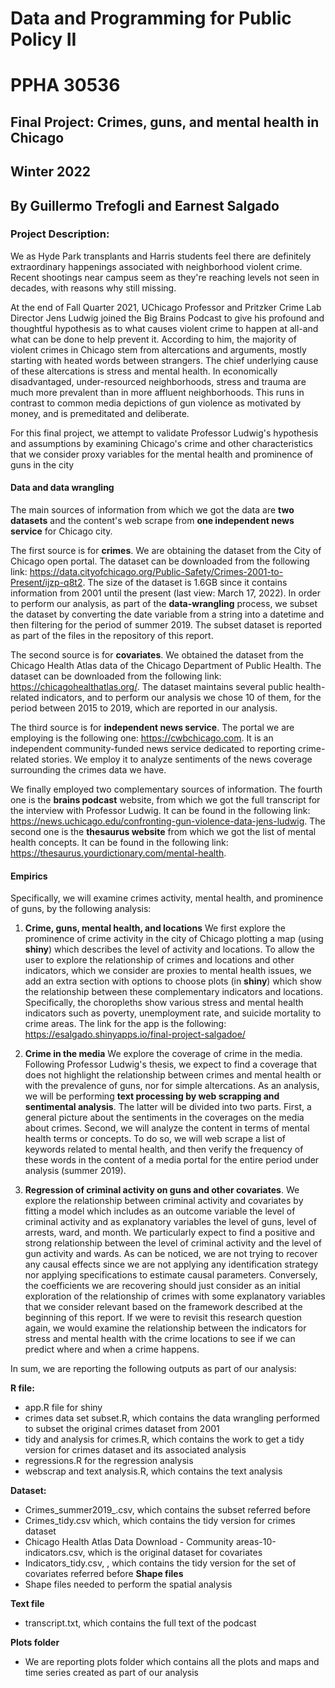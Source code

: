 # Data and Programming for Public Policy II
# PPHA 30536


## Final Project: Crimes, guns, and mental health in Chicago
## Winter 2022
## By Guillermo Trefogli and Earnest Salgado

### Project Description:
We as Hyde Park transplants and Harris students feel there are definitely extraordinary happenings associated with neighborhood violent crime. Recent shootings near campus seem as they're reaching levels not seen in decades, with reasons why still missing. 

At the end of Fall Quarter 2021, UChicago Professor and Pritzker Crime Lab Director Jens Ludwig joined the Big Brains Podcast to give his profound and thoughtful hypothesis as to what causes violent crime to happen at all-and what can be done to help prevent it. According to him, the majority of violent crimes in Chicago stem from altercations and arguments, mostly starting with heated words between strangers. The chief underlying cause of these altercations is stress and mental health. In economically disadvantaged, under-resourced neighborhoods, stress and trauma are much more prevalent than in more affluent neighborhoods. This runs in contrast to common media depictions of gun violence as motivated by money, and is premeditated and deliberate. 

For this final project, we attempt to validate Professor Ludwig's hypothesis and assumptions by examining Chicago's crime and other characteristics that we consider proxy variables for the mental health and prominence of guns in the city

#### Data and data wrangling
The main sources of information from which we got the data are **two datasets** and the content's web scrape from **one independent news service** for Chicago city.

The first source is for **crimes**. We are obtaining the dataset from the City of Chicago open portal. The dataset can be downloaded from the following link: https://data.cityofchicago.org/Public-Safety/Crimes-2001-to-Present/ijzp-q8t2. The size of the dataset is 1.6GB since it contains information from 2001 until the present (last view: March 17, 2022). In order to perform our analysis, as part of the **data-wrangling** process, we subset the dataset by converting the date variable from a string into a datetime and then filtering for the period of summer 2019. The subset dataset is reported as part of the files in the repository of this report.

The second source is for **covariates**. We obtained the dataset from the Chicago Health Atlas data of the Chicago Department of Public Health. The dataset can be downloaded from the following link: https://chicagohealthatlas.org/. The dataset maintains several public health-related indicators, and to perform our analysis we chose 10 of them, for the period between 2015 to 2019, which are reported in our analysis.

The third source is for **independent news service**. The portal we are employing is the following one: https://cwbchicago.com. It is an independent community-funded news service dedicated to reporting crime-related stories. We employ it to analyze sentiments of the news coverage surrounding the crimes data we have. 

We finally employed two complementary sources of information. The fourth one is the **brains podcast** website, from which we got the full transcript for the interview with Professor Ludwig. It can be found in the following link: https://news.uchicago.edu/confronting-gun-violence-data-jens-ludwig. The second one is the **thesaurus website** from which we got the list of mental health concepts. It can be found in the following link: https://thesaurus.yourdictionary.com/mental-health. 

#### Empirics
Specifically, we will examine crimes activity, mental health, and prominence of guns, by the following analysis:

1. **Crime, guns, mental health, and locations**
We first explore the prominence of crime activity in the city of Chicago plotting a map (using **shiny**) which describes the level of activity and locations. To allow the user to explore the relationship of crimes and locations and other indicators, which we consider are proxies to mental health issues, we add an extra section with options to choose plots (in **shiny**) which show the relationship between these complementary indicators and locations. Specifically, the choropleths show various stress and mental health indicators such as poverty, unemployment rate, and suicide mortality to crime areas. The link for the app is the following: https://esalgado.shinyapps.io/final-project-salgadoe/

2. **Crime in the media**
We explore the coverage of crime in the media. Following Professor Ludwig's thesis, we expect to find a coverage that does not highlight the relationship between crimes and mental health or with the prevalence of guns, nor for simple altercations. As an analysis, we will be performing **text processing by web scrapping and sentimental analysis**. The latter will be divided into two parts. First, a general picture about the sentiments in the coverages on the media about crimes. Second, we will analyze the content in terms of mental health terms or concepts. To do so, we will web scrape a list of keywords related to mental health, and then verify the frequency of these words in the content of a media portal for the entire period under analysis (summer 2019).
   
3. **Regression of criminal activity on guns and other covariates**. We explore the relationship between criminal activity and covariates by fitting a model which includes as an outcome variable the level of criminal activity and as explanatory variables the level of guns, level of arrests, ward, and month. We particularly expect to find a positive and strong relationship between the level of criminal activity and the level of gun activity and wards. As can be noticed, we are not trying to recover any causal effects since we are not applying any identification strategy nor applying specifications to estimate causal parameters. Conversely, the coefficients we are recovering should just consider as an initial exploration of the relationship of crimes with some explanatory variables that we consider relevant based on the framework described at the beginning of this report. If we were to revisit this research question again, we would examine the relationship between the indicators for stress and mental health with the crime locations to see if we can predict where and when a crime happens.

In sum, we are reporting the following outputs as part of our analysis:

**R file:**
- app.R file for shiny
- crimes data set subset.R, which contains the data wrangling performed to subset the original crimes dataset from 2001 
- tidy and analysis for crimes.R, which contains the work to get a tidy version for crimes dataset and its associated analysis
- regressions.R for the regression analysis
- webscrap and text analysis.R, which contains the text analysis

**Dataset:**
- Crimes_summer2019_.csv, which contains the subset referred before
- Crimes_tidy.csv which, which contains the tidy version for crimes dataset
- Chicago Health Atlas Data Download - Community areas-10-indicators.csv, which is the original dataset for covariates
- Indicators_tidy.csv, , which contains the tidy version for the set of covariates referred before
**Shape files**
- Shape files needed to perform the spatial analysis

**Text file**
- transcript.txt, which contains the full text of the podcast

**Plots folder**
- We are reporting plots folder which contains all the plots and maps and time series created as part of our analysis  
